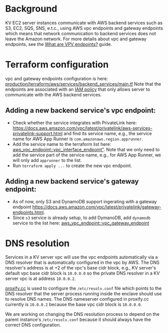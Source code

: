 # Background

KV EC2 server instances communicate with AWS backend services such as S3, EC2, SQS, SNS, e.t.c.,
using AWS vpc endpoints and gateway endpoints which means that network communication to backend
services does not leave the Amazon network. For more details about vpc and gateway endpoints, see
the
[What are VPV endpoints?](https://docs.aws.amazon.com/whitepapers/latest/aws-privatelink/what-are-vpc-endpoints.html#interface-endpoints)
guide.

# Terraform configuration

vpc and gateway endpoints configuration is here:
[production/terraform/aws/services/backend_services/main.tf](/production/terraform/aws/services/backend_services/main.tf)
Note that the endpoints are associated with an
[IAM policy](/production/terraform/aws/services/backend_services/main.tf#L18) that only allows
server to communicate with the AWS backend services.

## Adding a new backend service's vpc endpoint:

-   Check whether the service integrates with PrivateLink here:
    <https://docs.aws.amazon.com/vpc/latest/privatelink/aws-services-privatelink-support.html> and
    find its service name, e.g., the service name for AWS App Runner is
    `com.amazonaws.region.apprunner`.
-   Add the service name to the terraform list here:
    [aws_vpc_endpoint::vpc_interface_endpoint"](/production/terraform/aws/services/backend_services/main.tf#L53).
    Note that we only need to add the service part of the service name, e.g., for AWS App Runner, we
    will only add `apprunner` to the list.
-   Run `terraform apply ...` to create the new vpc endpoint.

## Adding a new backend service's gateway endpoint:

-   As of now, only S3 and DynamoDB support ingerating with a gateway endpoint
    <https://docs.aws.amazon.com/vpc/latest/privatelink/gateway-endpoints.html>.
-   Since `s3` service is already setup, to add DymanoDB, add `dynamodb` service to the list here:
    [aws_vpc_endpoint::vpc_gateway_endpoint](/production/terraform/aws/services/backend_services/main.tf#L37)

# DNS resolution

Services in a KV server vpc will use the vpc endpoints automatically via a DNS resolver that is
automatically configured in the vpc by AWS. The DNS resolver's address is at +2 of the vpc's base
cidr block, e.g., KV server's default vpc base cidr block is `10.0.0.0` so the private DNS resolver
in a KV server vpc is at address `10.0.0.2`.

[proxify.cc](https://github.com/privacysandbox/data-plane-shared-libraries/blob/578c988ad077fa46056335fd07d316c26f452285/scp/cc/aws/proxy/src/proxify.cc#L41)
is used to configure the `/etc/resolv.conf` file which points to the DNS resolver that the server
process running inside the enclave should use to resolve DNS names. The DNS nameserver configured in
proxify.cc currently is `10.0.0.2` because the base vpc cidr block is `10.0.0.0`.

We are working on changing the DNS resolution process to depend on the parent instance's
`/etc/resolv.conf` because it should always have the correct DNS configuration.
